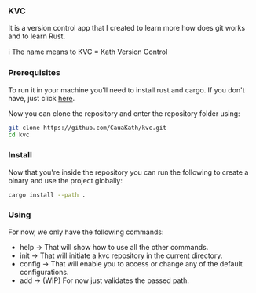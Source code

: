 ### KVC

It is a version control app that I created to learn more how does git works and to learn Rust.

ℹ️ The name means to KVC = Kath Version Control

### Prerequisites

To run it in your machine you'll need to install rust and cargo. If you don't have, just click [here](https://www.rust-lang.org/tools/install).

Now you can clone the repository and enter the repository folder using:

```bash
git clone https://github.com/CauaKath/kvc.git
cd kvc
```

### Install

Now that you're inside the repository you can run the following to create a binary and use the project globally:

```bash
cargo install --path .
```

### Using

For now, we only have the following commands:

* help -> That will show how to use all the other commands.
* init -> That will initiate a kvc repository in the current directory.
* config -> That will enable you to access or change any of the default configurations.
* add -> (WIP) For now just validates the passed path.
